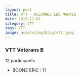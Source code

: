 ```yaml
---
layout: post
title: VTT - ALLENNES LES MARAIS
date: 2019-11-01
category: VTT
tags: VTT
image: assets/img/blog/vtt.jpeg
---
```


### VTT Vétérans B
12 participants
- BOONE ERIC : 11
